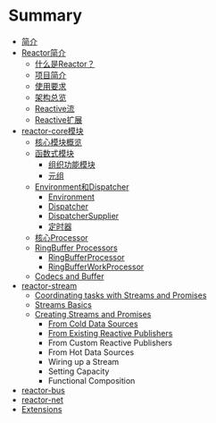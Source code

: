 # Summary

* [简介](README.md)
* [Reactor简介](introducing_reactor/README.md)
   * [什么是Reactor？](introducing_reactor/what_is_reactor.md)
   * [项目简介](introducing_reactor/about_the_project.md)
   * [使用要求](introducing_reactor/requirements.md)
   * [架构总览](introducing_reactor/architecture_overview.md)
   * [Reactive流](introducing_reactor/reactive_streams.md)
   * [Reactive扩展](introducing_reactor/reactive_extensions.md)
* [reactor-core模块](reactor-core/README.md)
   * [核心模块概览](reactor-core/core_overview.md)
   * [函数式模块](reactor-core/functional_artefacts.md)
       * [组织功能模块](reactor-core/organizing_functional_blocks.md)
       * [元组](reactor-core/tuples.md)
   * [Environment和Dispatcher](reactor-core/environment_and_dispatchers.md)
       * [Environment](reactor-core/environment.md)
       * [Dispatcher](reactor-core/dispatchers.md)
       * [DispatcherSupplier](reactor-core/dispatchersupplier.md)
       * [定时器](reactor-core/timers.md)
   * [核心Processor](reactor-core/core_processors.md)
   * [RingBuffer Processors](reactor-core/ringbuffer_processors.md)
       * [RingBufferProcessor](reactor-core/ringbufferprocessor.md)
       * [RingBufferWorkProcessor](reactor-core/ringbufferworkprocessor.md)
   * [Codecs and Buffer](reactor-core/codecs_and_buffer.md)
* [reactor-stream](reactor-stream/README.md)
   * [Coordinating tasks with Streams and Promises](coordinating_tasks_with_streams_and_promises.md)
   * [Streams Basics](streams_basics.md)
   * [Creating Streams and Promises](creating_streams_and_promises.md)
       * [From Cold Data Sources](from_cold_data_sources.md)
       * [From Existing Reactive Publishers](from_existing_reactive_publishers.md)
       * From Custom Reactive Publishers
       * From Hot Data Sources
       * Wiring up a Stream
       * Setting Capacity
       * Functional Composition
* [reactor-bus](reactor-bus/readme.md)
* [reactor-net](reactor-net/readme.md)
* [Extensions](extensions/readme.md)

